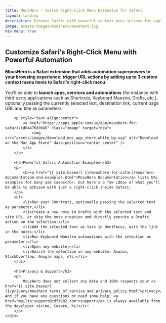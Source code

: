 ```yaml
---
title: MousHero - Custom Right-Click Menu Extension for Safari
layout: landing
description: Enhance Safari with powerful context menu actions for apps, shortcuts, and automation
image: assets/images/moushero/moushero.jpg
nav-menu: true
---
```


<script type="application/ld+json">
{
    "@context": "https://schema.org",
    "@type": "SoftwareApplication",
    "name": "MousHero",
    "applicationCategory": "BrowserExtension",
    "operatingSystem": "macOS",
    "description": "Custom Right-Click Menu Extension for Safari",
    "offers": {
        "@type": "Offer",
        "price": "1.99",
        "priceCurrency": "USD"
    },
    "author": {
        "@type": "Person",
        "name": "Cesare Forelli"
    }
}
</script>

<!-- Main -->
<div id="main">

<!-- One -->
<section id="one">
	<div class="inner">
		<h2>Customize Safari's Right-Click Menu with Powerful Automation</h2>
		<p>
			<b>MousHero is a Safari extension that adds automation superpowers to your browsing experience: trigger URL actions by adding up to 3 custom context menu items to Safari's right-click menu.</b>
			<br>
			<br>
			You'll be able to <b>launch apps, services and automations</b> (for instance with third party applications such as Shortcuts, Keyboard Maestro, Drafts, etc.), optionally passing the currently selected text, destination link, current page URL and title as parameters.
		</p>

		<p style="text-align:center">
			<a href="https://apps.apple.com/us/app/moushero-for-safari/id6447680045" class="image" target="new">
				<img src="assets/images/download_mac_app_store_white_bg.svg" alt="Download on the Mac App Store" data-position="center center" />
			</a>
		</p>

		<h3>Powerful Safari Automation Examples</h3>
		<p>
			<b><a href="{{ site.baseurl }}/moushero-for-safari/moushero-documentation-and-examples.html">MousHero Documentation</a> lists URL examples for many use cases</b>, but here's a few ideas of what you'll be able to achieve with just a right-click inside Safari:
		</p>
		<ul>
			<li>Run your Shortcuts, optionally passing the selected text as parameter;</li>
			<li>Create a new note in Drafts with the selected text and site URL, or skip the note creation and directly execute a Drafts action on the selection;</li>
			<li>Add the selected text as task in OmniFocus, with the link in the notes;</li>
			<li>Run Keyboard Maestro automations with the selection as parameter;</li>
			<li>Open any website;</li>
			<li>Search the selection on any website: Amazon, StackOverflow, Google maps, etc.</li>
		</ul>

		<h3>Privacy & Support</h3>
		<p>
			MousHero does not collect any data and 100% respects your <a href="{{ site.baseurl }}/privacy/moushero_terms_of_service_and_privacy_policy.html">privacy</a>. And if you have any questions or need some help, <a href="mailto:support@cdf1982.com">support</a> is always available from the developer <i>(me, Cesare, hi)</i>!
		</p>
	</div>
</section>
</div>